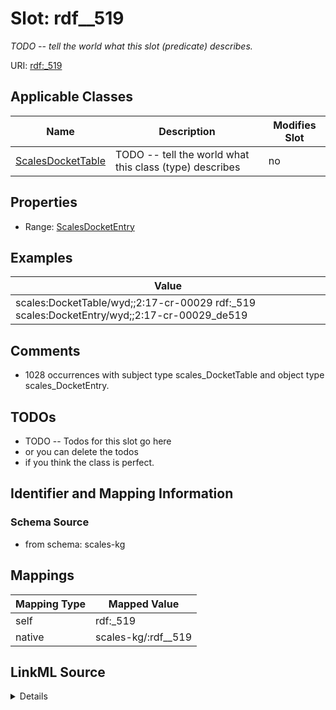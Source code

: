 

# Slot: rdf__519


_TODO -- tell the world what this slot (predicate) describes._





URI: [rdf:_519](http://www.w3.org/1999/02/22-rdf-syntax-ns#_519)



<!-- no inheritance hierarchy -->





## Applicable Classes

| Name | Description | Modifies Slot |
| --- | --- | --- |
| [ScalesDocketTable](../classes/ScalesDocketTable.md) | TODO -- tell the world what this class (type) describes |  no  |







## Properties

* Range: [ScalesDocketEntry](../classes/ScalesDocketEntry.md)






## Examples

| Value |
| --- |
| scales:DocketTable/wyd;;2:17-cr-00029 rdf:_519 scales:DocketEntry/wyd;;2:17-cr-00029_de519 |

## Comments

* 1028 occurrences with subject type scales_DocketTable and object type scales_DocketEntry.

## TODOs

* TODO -- Todos for this slot go here
* or you can delete the todos
* if you think the class is perfect.

## Identifier and Mapping Information







### Schema Source


* from schema: scales-kg




## Mappings

| Mapping Type | Mapped Value |
| ---  | ---  |
| self | rdf:_519 |
| native | scales-kg/:rdf__519 |




## LinkML Source

<details>
```yaml
name: rdf__519
description: TODO -- tell the world what this slot (predicate) describes.
todos:
- TODO -- Todos for this slot go here
- or you can delete the todos
- if you think the class is perfect.
comments:
- 1028 occurrences with subject type scales_DocketTable and object type scales_DocketEntry.
examples:
- value: scales:DocketTable/wyd;;2:17-cr-00029 rdf:_519 scales:DocketEntry/wyd;;2:17-cr-00029_de519
from_schema: scales-kg
rank: 1000
slot_uri: rdf:_519
alias: rdf__519
domain_of:
- scales_DocketTable
range: scales_DocketEntry

```
</details>